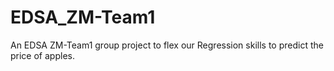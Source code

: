 # EDSA_ZM-Team1
An EDSA ZM-Team1 group project to flex our Regression skills to predict the price of apples.
